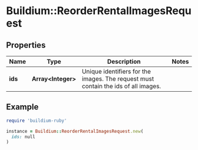 # Buildium::ReorderRentalImagesRequest

## Properties

| Name | Type | Description | Notes |
| ---- | ---- | ----------- | ----- |
| **ids** | **Array&lt;Integer&gt;** | Unique identifiers for the images. The request must contain the ids of all images. |  |

## Example

```ruby
require 'buildium-ruby'

instance = Buildium::ReorderRentalImagesRequest.new(
  ids: null
)
```

